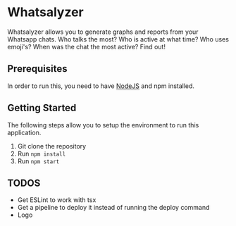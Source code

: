 # Whatsalyzer

Whatsalyzer allows you to generate graphs and reports from your Whatsapp chats.
Who talks the most? Who is active at what time? Who uses emoji's? When was the chat the most active? Find out!

## Prerequisites

In order to run this, you need to have [NodeJS](https://nodejs.org/en/) and npm installed.

## Getting Started

The following steps allow you to setup the environment to run this application.

1. Git clone the repository
2. Run `npm install`
3. Run `npm start`

## TODOS

- Get ESLint to work with tsx
- Get a pipeline to deploy it instead of running the deploy command
- Logo
